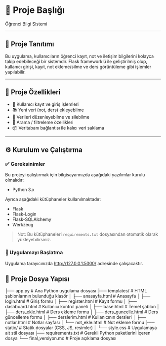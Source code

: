 # 📌 Proje Başlığı
Öğrenci Bilgi Sistemi

---

## 🧾 Proje Tanıtımı
Bu uygulama, kullanıcıların öğrenci kayıt, not ve iletişim bilgilerini kolayca takip edebileceği bir sistemdir. Flask framework’ü ile geliştirilmiş olup, kullanıcı girişi, kayıt, not ekleme/silme ve ders görüntüleme gibi işlemler yapılabilir.

---

## 🚀 Proje Özellikleri
- 🔐 Kullanıcı kayıt ve giriş işlemleri
- 📚 Yeni veri (not, ders) ekleyebilme
- 📝 Verileri düzenleyebilme ve silebilme
- 🔎 Arama / filtreleme özellikleri
- 📦 Veritabanı bağlantısı ile kalıcı veri saklama

---

## ⚙️ Kurulum ve Çalıştırma

### ✅ Gereksinimler
Bu projeyi çalıştırmak için bilgisayarınızda aşağıdaki yazılımlar kurulu olmalıdır:
- Python 3.x

Ayrıca aşağıdaki kütüphaneler kullanılmaktadır:
- Flask
- Flask-Login
- Flask-SQLAlchemy
- Werkzeug

> Not: Bu kütüphaneleri `requirements.txt` dosyasından otomatik olarak yükleyebilirsiniz.

### 🚀 Uygulamayı Başlatma
Uygulama tarayıcınızda http://127.0.0.1:5000/ adresinde çalışacaktır.

## 📂 Proje Dosya Yapısı
├── app.py                # Ana Python uygulama dosyası
├── templates/            # HTML şablonlarının bulunduğu klasör
│   ├── anasayfa.html     # Anasayfa
│   ├── login.html        # Giriş formu
│   ├── register.html     # Kayıt formu
│   ├── dashboard.html     # Kullanıcı kontrol paneli
│   ├── base.html         # Temel şablon
│   ├── ders_ekle.html    # Ders ekleme formu
│   ├── ders_guncelle.html # Ders güncelleme formu
│   ├── derslerim.html    # Kullanıcının dersleri
│   ├── notlar.html       # Notlar sayfası
│   └── not_ekle.html     # Not ekleme formu
├── static/               # Statik dosyalar (CSS, JS, resimler)
│   └── style.css         # Uygulamaya ait stil dosyası
├── requirements.txt      # Gerekli Python paketlerini içeren dosya
└── final_versiyon.md     # Proje açıklama dosyası